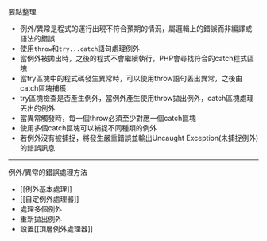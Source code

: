 要點整理
- 例外/異常是程式的運行出現不符合預期的情況，屬邏輯上的錯誤而非編譯或語法的錯誤
- 使用`throw`和`try...catch`語句處理例外
- 當例外被拋出時，之後的程式不會繼續執行，PHP會尋找符合的catch程式區塊
- 當try區塊中的程式碼發生異常時，可以使用throw語句丟出異常，之後由catch區塊捕獲
- try區塊檢查是否產生例外，當例外產生使用throw拋出例外，catch區塊處理丟出的例外
- 當異常觸發時，每一個throw必須至少對應一個catch區塊
- 使用多個catch區塊可以補捉不同種類的例外
- 若例外沒有被捕捉，將發生嚴重錯誤並輸出Uncaught Exception(未捕捉例外)的錯誤訊息

---

例外/異常的錯誤處理方法
* [[例外基本處理]]
* [[自定例外處理器]]
* 處理多個例外
* 重新拋出例外
* 設置[[頂層例外處理器]]